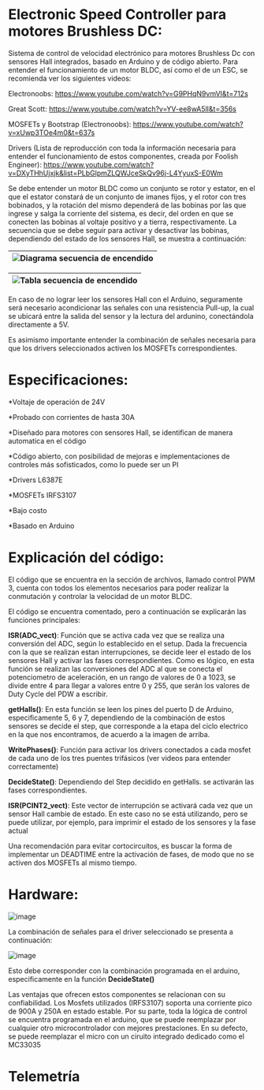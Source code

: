 # Electronic Speed Controller para motores Brushless DC:
Sistema de control de velocidad electrónico para motores Brushless Dc con sensores Hall integrados, basado en Arduino y de código abierto. 
Para entender el funcionamiento de un motor BLDC, así como el de un ESC, se recomienda ver los siguientes videos: 

Electronoobs: https://www.youtube.com/watch?v=G9PHqN9vmVI&t=712s

Great Scott: https://www.youtube.com/watch?v=YV-ee8wA5lI&t=356s

MOSFETs y Bootstrap (Electronoobs): https://www.youtube.com/watch?v=xUwp3TOe4m0&t=637s

Drivers (Lista de reproducción con toda la información necesaria para entender el funcionamiento de estos componentes, creada por Foolish Engineer): https://www.youtube.com/watch?v=DXyTHhUjxjk&list=PLbGlpmZLQWJceSkQv96j-L4YyuxS-E0Wm

Se debe entender un motor BLDC como un conjunto se rotor y estator, en el que el estator constará de un conjunto de imanes fijos, y el rotor con tres bobinados, y la rotación del mismo dependerá de las bobinas por las que ingrese y salga la corriente del sistema, es decir, del orden en que se conecten las bobinas al voltaje positivo y a tierra, respectivamente. La secuencia que se debe seguir para activar y desactivar las bobinas, dependiendo del estado de los sensores Hall, se muestra a continuación: 

| ![Diagrama secuencia de encendido](https://github.com/SamuelMenco/ESC-para-motores-BLDC/assets/160543787/bce77477-9b67-424b-9b5e-ec7bd024a8d1) |
|:--:|

| ![Tabla secuencia de encendido](https://github.com/SamuelMenco/ESC-para-motores-BLDC/assets/160543787/820370f4-b20f-4601-9fcf-4ebc33d034e9) |
|:--:|

En caso de no lograr leer los sensores Hall con el Arduino, seguramente será necesario acondicionar las señales con una resistencia Pull-up, la cual se ubicará entre la salida del sensor y la lectura del ardunino, conectándola directamente a 5V. 

Es asimismo importante entender la combinación de señales necesaria para que los drivers seleccionados activen los MOSFETs correspondientes. 

# Especificaciones:

*Voltaje de operación de 24V

*Probado con corrientes de hasta 30A 

*Diseñado para motores con sensores Hall, se identifican de manera automatica en el código 

*Código abierto, con posibilidad de mejoras e implementaciones de controles más sofisticados, como lo puede ser un PI

*Drivers L6387E

*MOSFETs IRFS3107

*Bajo costo

*Basado en Arduino


# Explicación del código:

El código que se encuentra en la sección de archivos, llamado control PWM 3, cuenta con todos los elementos necesarios para poder realizar la conmutación y controlar la velocidad de un motor BLDC. 

El código se encuentra comentado, pero a continuación se explicarán las funciones principales: 

**ISR(ADC_vect)**: Función que se activa cada vez que se realiza una conversión del ADC, según lo establecido en el setup. Dada la frecuencia con la que se realizan estan interrupciones, se decide leer el estado de los sensores Hall y activar las fases correspondientes. Como es lógico, en esta función se realizan las conversiones del ADC al que se conecta el potenciometro de aceleración, en un rango de valores de 0 a 1023, se divide entre 4 para llegar a valores entre 0 y 255, que serán los valores de Duty Cycle del PDW a escribir. 

**getHalls()**: En esta función se leen los pines del puerto D de Arduino, especificamente 5, 6 y 7, dependiendo de la combinación de estos sensores se decide el step, que corresponde a la etapa del ciclo electrico en la que nos encontramos, de acuerdo a la imagen de arriba. 

**WritePhases()**: Función para activar los drivers conectados a cada mosfet de cada uno de los tres puentes trifásicos (ver videos para entender correctamente) 

**DecideState()**: Dependiendo del Step decidido en getHalls. se activarán las fases correspondientes. 

**ISR(PCINT2_vect)**: Este vector de interrupción se activará cada vez que un sensor Hall cambie de estado. En este caso no se está utilizando, pero se puede utilizar, por ejemplo, para imprimir el estado de los sensores y la fase actual

Una recomendación para evitar cortocircuitos, es buscar la forma de implementar un DEADTIME entre la activación de fases, de modo que no se activen dos MOSFETs al mismo tiempo. 


# Hardware:

![image](https://github.com/SamuelMenco/ESC-para-motores-BLDC/assets/160543787/41b9e3c2-db8e-41bf-88c3-974d853d1231)

La combinación de señales para el driver seleccionado se presenta a continuación: 

![image](https://github.com/SamuelMenco/ESC-para-motores-BLDC/assets/160543787/53a7581c-e362-4c49-a667-941e200db08c)

Esto debe corresponder con la combinación programada en el arduino, especificamente en la función **DecideState()** 

Las ventajas que ofrecen estos componentes se relacionan con su confiabilidad. Los Mosfets utilizados (IRFS3107) soporta una corriente pico de 900A y 250A en estado estable. Por su parte, toda la lógica de control se encuentra programada en el arduino, que se puede reemplazar por cualquier otro microcontrolador con mejores prestaciones. En su defecto, se puede reemplazar el micro con un ciruito integrado dedicado como el MC33035 


# Telemetría




